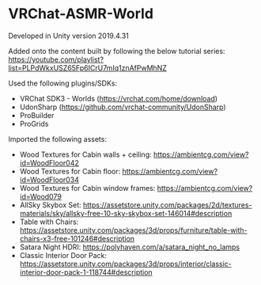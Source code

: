 # VRChat-ASMR-World

Developed in Unity version 2019.4.31

Added onto the content built by following the below tutorial series: https://youtube.com/playlist?list=PLPdWkxUSZ65Fp6ICrU7mIq1znAfPwMhNZ

Used the following plugins/SDKs:
- VRChat SDK3 - Worlds (https://vrchat.com/home/download)
- UdonSharp (https://github.com/vrchat-community/UdonSharp)
- ProBuilder
- ProGrids

Imported the following assets:
- Wood Textures for Cabin walls + ceiling: https://ambientcg.com/view?id=WoodFloor042
- Wood Textures for Cabin floor: https://ambientcg.com/view?id=WoodFloor034
- Wood Textures for Cabin window frames: https://ambientcg.com/view?id=Wood079
- AllSky Skybox Set: https://assetstore.unity.com/packages/2d/textures-materials/sky/allsky-free-10-sky-skybox-set-146014#description
- Table with Chairs: https://assetstore.unity.com/packages/3d/props/furniture/table-with-chairs-x3-free-101246#description
- Satara Night HDRI: https://polyhaven.com/a/satara_night_no_lamps
- Classic Interior Door Pack: https://assetstore.unity.com/packages/3d/props/interior/classic-interior-door-pack-1-118744#description
